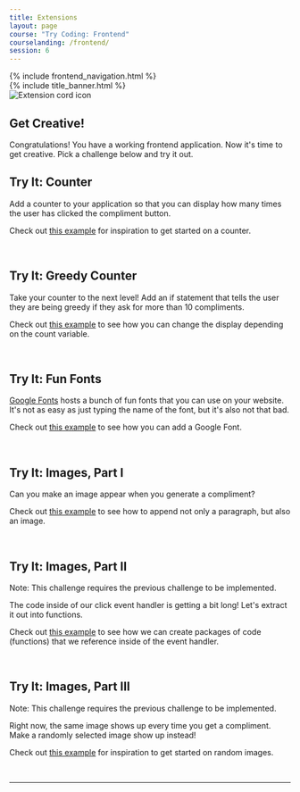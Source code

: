 ```yaml
---
title: Extensions
layout: page
course: "Try Coding: Frontend"
courselanding: /frontend/
session: 6
---
```


<div id="wrapper">
  {% include frontend_navigation.html %}
  <div id="content-container">
    {% include title_banner.html %}
    <section>
      <img class="section-image" src="{{ site.url }}/assets/images/extensions.png" alt="Extension cord icon">
      <h2 class="section-header">Get Creative!</h2>
      <p>Congratulations! You have a working frontend application. Now it's time to get creative. Pick a challenge below and try it out.</p>
      <div class="try-it">
        <h2>Try It: Counter</h2>
        <p>Add a counter to your application so that you can display how many times the user has clicked the compliment button.</p>
        <p>Check out <a target="blank" href="https://codepen.io/turingtrycoding/pen/BaaEKOQ?editors=1010">this example</a> for inspiration to get started on a counter.</p>
      </div>
      <br>
      <div class="try-it">
        <h2>Try It: Greedy Counter</h2>
        <p>Take your counter to the next level! Add an if statement that tells the user they are being greedy if they ask for more than 10 compliments.</p>
        <p>Check out <a target="blank" href="https://codepen.io/turingtrycoding/pen/GRgRdbr?editors=1010">this example</a> to see how you can change the display depending on the count variable.</p>
      </div>
      <br>
      <div class="try-it">
        <h2>Try It: Fun Fonts</h2>
        <p><a href="https://fonts.google.com/">Google Fonts</a> hosts a bunch of fun fonts that you can use on your website. It's not as easy as just typing the name of the font, but it's also not that bad.</p>
        <p>Check out <a target="blank" href="https://codepen.io/turingtrycoding/pen/qBBwZLz">this example</a> to see how you can add a Google Font.</p>
      </div>
      <br>
      <div class="try-it">
        <h2>Try It: Images, Part I</h2>
        <p>Can you make an image appear when you generate a compliment?</p>
        <p>Check out <a target="blank" href="https://codepen.io/turingtrycoding/pen/xxbxzxK">this example</a> to see how to append not only a paragraph, but also an image.</p>
      </div>
      <br>
      <div class="try-it">
        <h2>Try It: Images, Part II</h2>
        <p>Note: This challenge requires the previous challenge to be implemented.</p>
        <p>The code inside of our click event handler is getting a bit long! Let's extract it out into functions.</p>
        <p>Check out <a target="blank" href="https://codepen.io/turingtrycoding/pen/rNaNKab">this example</a> to see how we can create packages of code (functions) that we reference inside of the event handler.</p>
      </div>
      <br>
      <div class="try-it">
        <h2>Try It: Images, Part III</h2>
        <p>Note: This challenge requires the previous challenge to be implemented.</p>
        <p>Right now, the same image shows up every time you get a compliment. Make a randomly selected image show up instead!</p>
        <p>Check out <a target="blank" href="https://codepen.io/turingtrycoding/pen/OJJGNab?editors=1010">this example</a> for inspiration to get started on random images.</p>
      </div>
      <br>
    </section>
    <hr>
  </div>
</div>
<script>
  $( ".spicy-click" ).click(function(e) {
    $( e.target ).next( ".spicy-appear" ).slideToggle( "slow" );
  });
</script>
<script
src="https://code.jquery.com/jquery-3.2.1.min.js"
integrity="sha256-hwg4gsxgFZhOsEEamdOYGBf13FyQuiTwlAQgxVSNgt4="
crossorigin="anonymous"></script>
